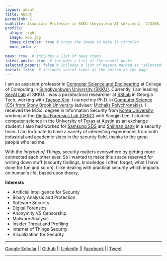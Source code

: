 ```yaml
---
layout: about
title: About
permalink: /
subtitle: Associate Professor in SKKU (kevin.koo AT skku.edu); 27316B, 2nd Eng. Bldg., Natural Science Campus, Sungkyunkwan University (2066 Seobu-ro, Jangan-gu, Suwon, South Korea)
profile:
  align: right
  image: koo.jpg
  image_circular: true # crops the image to make it circular
  more_info: >
    
news: true  # includes a list of news items
latest_posts: true  # includes a list of the newest posts
selected_papers: false # includes a list of papers marked as "selected={true}"
social: false  # includes social icons at the bottom of the page
---
```


I am an assistant professor in [Computer Science and Engineering](https://cs.skku.edu/) at College of Computing in [Sungkyunkwan University (SKKU)](https://skku.edu/). Currently, I am leading [SecAI Lab](https://secai.skku.edu) at SKKU. I was a postdoctoral researcher at [SSLab](https://gts3.org/) in Georgia Tech, working with [Taesoo Kim](https://taesoo.kim/). I earned my Ph.D. in [Computer Science (CS) from Stony Brook University](https://www.cs.stonybrook.edu/) (adviser: [Michalis Polychronakis](http://www3.cs.stonybrook.edu/~mikepo/)). I received the M.Sc. degree in Information Security from [Korea University](http://www.korea.ac.kr/), working at the [Digital Forensics Lab (DFRC)](http://forensic.korea.ac.kr/) with Sangjin Lee. I studied computer science in the [University of Texas at Austin](https://www.utexas.edu/) as an exchange student. I also had worked for [Samsung SDS](http://www.samsungsds.com/) and [Shinhan bank](http://www.shinhan.com) in a security team. I am fortunate to have a variety of interesting experiences from both industrial and academic sides in the security field, thanks to the great people who led me.

With the _Internet of Things_, security matters everywhere by getting more connected each other ever. So I wanted to make this space reserved for writing down stuff (security findings, knowledge I often forget, what I have done for fun and so on). I like dealing with practical security which impacts on human's life, based upon theory. 

**Interests**
  * Artificial Intelligence for Security
  * Binary Analysis and Protection 	
  * Software Security	
  * Digital Forensics	
  * Anonymity VS Censorship 	
  * Malware Analysis 	
  * Insider Threat and Profiling 	
  * Internet of Things Security 	
  * Visualization for Security

* * *
[Google Scholar](https://scholar.google.com/citations?user=Jaws2sYAAAAJ) ||
[Github](https://github.com/kevinkoo001) ||
[LinkedIn](https://www.linkedin.com/in/kevinkoo001) ||
[Facebook](https://www.facebook.com/kevinkoo001) ||
[Tweet](http://twitter.com/mrkoo001)
* * *
